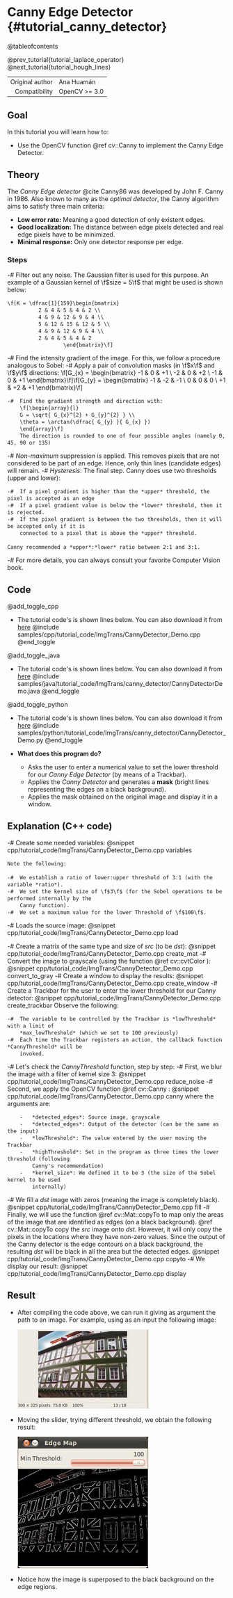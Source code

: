 Canny Edge Detector {#tutorial_canny_detector}
===================

@tableofcontents

@prev_tutorial{tutorial_laplace_operator}
@next_tutorial{tutorial_hough_lines}

|    |    |
| -: | :- |
| Original author | Ana Huamán |
| Compatibility | OpenCV >= 3.0 |

Goal
----

In this tutorial you will learn how to:

-   Use the OpenCV function @ref cv::Canny to implement the Canny Edge Detector.

Theory
------

The *Canny Edge detector* @cite Canny86 was developed by John F. Canny in 1986. Also known to many as the
*optimal detector*, the Canny algorithm aims to satisfy three main criteria:
-   **Low error rate:** Meaning a good detection of only existent edges.
-   **Good localization:** The distance between edge pixels detected and real edge pixels have
    to be minimized.
-   **Minimal response:** Only one detector response per edge.

### Steps

-#  Filter out any noise. The Gaussian filter is used for this purpose. An example of a Gaussian
    kernel of \f$size = 5\f$ that might be used is shown below:

    \f[K = \dfrac{1}{159}\begin{bmatrix}
              2 & 4 & 5 & 4 & 2 \\
              4 & 9 & 12 & 9 & 4 \\
              5 & 12 & 15 & 12 & 5 \\
              4 & 9 & 12 & 9 & 4 \\
              2 & 4 & 5 & 4 & 2
                      \end{bmatrix}\f]

-#  Find the intensity gradient of the image. For this, we follow a procedure analogous to Sobel:
    -#  Apply a pair of convolution masks (in \f$x\f$ and \f$y\f$ directions:
        \f[G_{x} = \begin{bmatrix}
        -1 & 0 & +1  \\
        -2 & 0 & +2  \\
        -1 & 0 & +1
        \end{bmatrix}\f]\f[G_{y} = \begin{bmatrix}
        -1 & -2 & -1  \\
        0 & 0 & 0  \\
        +1 & +2 & +1
        \end{bmatrix}\f]

    -#  Find the gradient strength and direction with:
        \f[\begin{array}{l}
        G = \sqrt{ G_{x}^{2} + G_{y}^{2} } \\
        \theta = \arctan(\dfrac{ G_{y} }{ G_{x} })
        \end{array}\f]
        The direction is rounded to one of four possible angles (namely 0, 45, 90 or 135)

-#  *Non-maximum* suppression is applied. This removes pixels that are not considered to be part of
    an edge. Hence, only thin lines (candidate edges) will remain.
-#  *Hysteresis*: The final step. Canny does use two thresholds (upper and lower):

    -#  If a pixel gradient is higher than the *upper* threshold, the pixel is accepted as an edge
    -#  If a pixel gradient value is below the *lower* threshold, then it is rejected.
    -#  If the pixel gradient is between the two thresholds, then it will be accepted only if it is
        connected to a pixel that is above the *upper* threshold.

    Canny recommended a *upper*:*lower* ratio between 2:1 and 3:1.

-#  For more details, you can always consult your favorite Computer Vision book.

Code
----

@add_toggle_cpp
-   The tutorial code's is shown lines below. You can also download it from
    [here](https://github.com/opencv/opencv/tree/5.x/samples/cpp/tutorial_code/ImgTrans/CannyDetector_Demo.cpp)
    @include samples/cpp/tutorial_code/ImgTrans/CannyDetector_Demo.cpp
@end_toggle

@add_toggle_java
-   The tutorial code's is shown lines below. You can also download it from
    [here](https://github.com/opencv/opencv/tree/5.x/samples/java/tutorial_code/ImgTrans/canny_detector/CannyDetectorDemo.java)
    @include samples/java/tutorial_code/ImgTrans/canny_detector/CannyDetectorDemo.java
@end_toggle

@add_toggle_python
-   The tutorial code's is shown lines below. You can also download it from
    [here](https://github.com/opencv/opencv/tree/5.x/samples/python/tutorial_code/ImgTrans/canny_detector/CannyDetector_Demo.py)
    @include samples/python/tutorial_code/ImgTrans/canny_detector/CannyDetector_Demo.py
@end_toggle

-   **What does this program do?**
    -   Asks the user to enter a numerical value to set the lower threshold for our *Canny Edge
        Detector* (by means of a Trackbar).
    -   Applies the *Canny Detector* and generates a **mask** (bright lines representing the edges
        on a black background).
    -   Applies the mask obtained on the original image and display it in a window.

Explanation (C++ code)
----------------------

-#  Create some needed variables:
    @snippet cpp/tutorial_code/ImgTrans/CannyDetector_Demo.cpp variables

    Note the following:

    -#  We establish a ratio of lower:upper threshold of 3:1 (with the variable *ratio*).
    -#  We set the kernel size of \f$3\f$ (for the Sobel operations to be performed internally by the
        Canny function).
    -#  We set a maximum value for the lower Threshold of \f$100\f$.

-#  Loads the source image:
    @snippet cpp/tutorial_code/ImgTrans/CannyDetector_Demo.cpp load

-#  Create a matrix of the same type and size of *src* (to be *dst*):
    @snippet cpp/tutorial_code/ImgTrans/CannyDetector_Demo.cpp create_mat
-#  Convert the image to grayscale (using the function @ref cv::cvtColor ):
    @snippet cpp/tutorial_code/ImgTrans/CannyDetector_Demo.cpp convert_to_gray
-#  Create a window to display the results:
    @snippet cpp/tutorial_code/ImgTrans/CannyDetector_Demo.cpp create_window
-#  Create a Trackbar for the user to enter the lower threshold for our Canny detector:
    @snippet cpp/tutorial_code/ImgTrans/CannyDetector_Demo.cpp create_trackbar
    Observe the following:

    -#  The variable to be controlled by the Trackbar is *lowThreshold* with a limit of
        *max_lowThreshold* (which we set to 100 previously)
    -#  Each time the Trackbar registers an action, the callback function *CannyThreshold* will be
        invoked.

-#  Let's check the *CannyThreshold* function, step by step:
    -#  First, we blur the image with a filter of kernel size 3:
        @snippet cpp/tutorial_code/ImgTrans/CannyDetector_Demo.cpp reduce_noise
    -#  Second, we apply the OpenCV function @ref cv::Canny :
        @snippet cpp/tutorial_code/ImgTrans/CannyDetector_Demo.cpp canny
        where the arguments are:

        -   *detected_edges*: Source image, grayscale
        -   *detected_edges*: Output of the detector (can be the same as the input)
        -   *lowThreshold*: The value entered by the user moving the Trackbar
        -   *highThreshold*: Set in the program as three times the lower threshold (following
            Canny's recommendation)
        -   *kernel_size*: We defined it to be 3 (the size of the Sobel kernel to be used
            internally)

-#  We fill a *dst* image with zeros (meaning the image is completely black).
    @snippet cpp/tutorial_code/ImgTrans/CannyDetector_Demo.cpp fill
-#  Finally, we will use the function @ref cv::Mat::copyTo to map only the areas of the image that are
    identified as edges (on a black background).
    @ref cv::Mat::copyTo copy the *src* image onto *dst*. However, it will only copy the pixels in the
    locations where they have non-zero values. Since the output of the Canny detector is the edge
    contours on a black background, the resulting *dst* will be black in all the area but the
    detected edges.
    @snippet cpp/tutorial_code/ImgTrans/CannyDetector_Demo.cpp copyto
-#  We display our result:
    @snippet cpp/tutorial_code/ImgTrans/CannyDetector_Demo.cpp display

Result
------

-   After compiling the code above, we can run it giving as argument the path to an image. For
    example, using as an input the following image:

    ![](images/Canny_Detector_Tutorial_Original_Image.jpg)

-   Moving the slider, trying different threshold, we obtain the following result:

    ![](images/Canny_Detector_Tutorial_Result.jpg)

-   Notice how the image is superposed to the black background on the edge regions.
